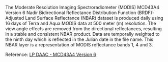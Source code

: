 The Moderate Resolution Imaging Spectroradiometer (MODIS) MCD43A4 Version 6 Nadir Bidirectional Reflectance Distribution Function (BRDF)-Adjusted Land Surface Reflectance (NBAR) dataset is produced daily using 16 days of Terra and Aqua MODIS data at 500 meter (m) resolution. The view angle effects are removed from the directional reflectances, resulting in a stable and consistent NBAR product. Data are temporally weighted to the ninth day which is reflected in the Julian date in the file name. This NBAR layer is a representation of MODIS reflectance bands 1, 4 and 3.

Reference: [LP DAAC - MCD43A4 Version 6](https://doi.org/10.5067/MODIS/MCD43A4.006)
